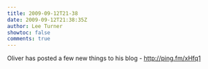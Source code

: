 ```yaml
---
title: 2009-09-12T21-38
date: 2009-09-12T21:38:35Z
author: Lee Turner
showtoc: false
comments: true
---
```


Oliver has posted a few new things to his blog - http://ping.fm/xHfq1

